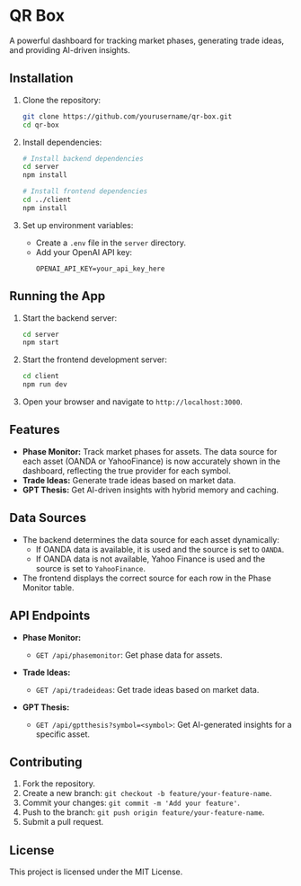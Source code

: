 # QR Box

A powerful dashboard for tracking market phases, generating trade ideas, and providing AI-driven insights.

## Installation

1. Clone the repository:
   ```bash
   git clone https://github.com/yourusername/qr-box.git
   cd qr-box
   ```

2. Install dependencies:
   ```bash
   # Install backend dependencies
   cd server
   npm install

   # Install frontend dependencies
   cd ../client
   npm install
   ```

3. Set up environment variables:
   - Create a `.env` file in the `server` directory.
   - Add your OpenAI API key:
     ```
     OPENAI_API_KEY=your_api_key_here
     ```

## Running the App

1. Start the backend server:
   ```bash
   cd server
   npm start
   ```

2. Start the frontend development server:
   ```bash
   cd client
   npm run dev
   ```

3. Open your browser and navigate to `http://localhost:3000`.

## Features

- **Phase Monitor:** Track market phases for assets. The data source for each asset (OANDA or YahooFinance) is now accurately shown in the dashboard, reflecting the true provider for each symbol.
- **Trade Ideas:** Generate trade ideas based on market data.
- **GPT Thesis:** Get AI-driven insights with hybrid memory and caching.

## Data Sources

- The backend determines the data source for each asset dynamically:
  - If OANDA data is available, it is used and the source is set to `OANDA`.
  - If OANDA data is not available, Yahoo Finance is used and the source is set to `YahooFinance`.
- The frontend displays the correct source for each row in the Phase Monitor table.

## API Endpoints

- **Phase Monitor:**
  - `GET /api/phasemonitor`: Get phase data for assets.

- **Trade Ideas:**
  - `GET /api/tradeideas`: Get trade ideas based on market data.

- **GPT Thesis:**
  - `GET /api/gptthesis?symbol=<symbol>`: Get AI-generated insights for a specific asset.

## Contributing

1. Fork the repository.
2. Create a new branch: `git checkout -b feature/your-feature-name`.
3. Commit your changes: `git commit -m 'Add your feature'`.
4. Push to the branch: `git push origin feature/your-feature-name`.
5. Submit a pull request.

## License

This project is licensed under the MIT License. 